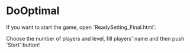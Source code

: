 # DoOptimal
If you want to start the game, open 'ReadySetting_Final.html'.

Choose the number of players and level, fill players' name and then push 'Start' button!

